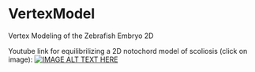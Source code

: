 # VertexModel
Vertex Modeling of the Zebrafish Embryo 2D

Youtube link for equilibrilizing a 2D notochord model of scoliosis (click on image): [![IMAGE ALT TEXT HERE](https://img.youtube.com/vi/QEsRCO74gfI/0.jpg)](https://youtu.be/QEsRCO74gfI)
